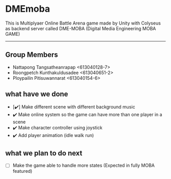 # DMEmoba

  This is Multiplyaer Online Battle Arena game made by Unity with Colyseus as backend server called DME-MOBA (Digital Media Engineering MOBA GAME)
****************************************************
## Group Members
- Nattapong Tangsatheanrapap <613040128-7>  
- Roongpetch Kunthakuldusadee <613040651-2> 
- Ploypailin Pitisuwannarat <613040154-6> 

## what have we done
- [:heavy_check_mark:] Make different scene with different background music
- :heavy_check_mark: Make online system so the game can have more than one player in a scene
- :heavy_check_mark: Make character controller using joystick
- :heavy_check_mark: Add player animation (idle walk run)

## what we plan to do next
- [ ] Make the game able to handle more states (Expected in fully MOBA featured)
